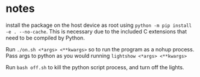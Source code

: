 notes
=====

install the package on the host device as root using `python -m pip install -e . --no-cache`.
This is necessary due to the included C extensions that need to be compiled by Python.

Run `./on.sh <*args> <**kwargs>` so to run the program as a nohup process. Pass args to python
as you would running `lightshow <*args> <**kwargs>`

Run `bash off.sh` to kill the python script process, and turn off the lights.
